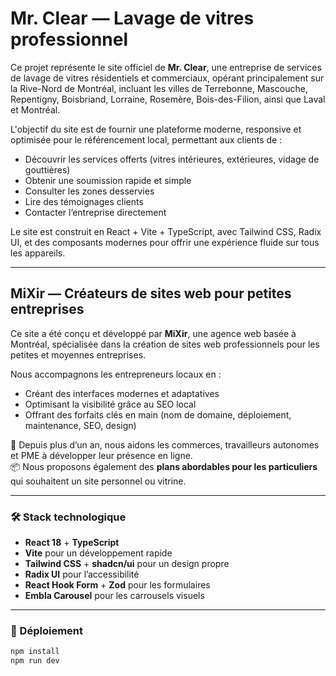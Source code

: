 # Mr. Clear — Lavage de vitres professionnel

Ce projet représente le site officiel de **Mr. Clear**, une entreprise de services de lavage de vitres résidentiels et commerciaux, opérant principalement sur la Rive-Nord de Montréal, incluant les villes de Terrebonne, Mascouche, Repentigny, Boisbriand, Lorraine, Rosemère, Bois-des-Filion, ainsi que Laval et Montréal.

L'objectif du site est de fournir une plateforme moderne, responsive et optimisée pour le référencement local, permettant aux clients de :
- Découvrir les services offerts (vitres intérieures, extérieures, vidage de gouttières)
- Obtenir une soumission rapide et simple
- Consulter les zones desservies
- Lire des témoignages clients
- Contacter l’entreprise directement

Le site est construit en React + Vite + TypeScript, avec Tailwind CSS, Radix UI, et des composants modernes pour offrir une expérience fluide sur tous les appareils.

---

## MiXir — Créateurs de sites web pour petites entreprises

Ce site a été conçu et développé par **MiXir**, une agence web basée à Montréal, spécialisée dans la création de sites web professionnels pour les petites et moyennes entreprises.

Nous accompagnons les entrepreneurs locaux en :
- Créant des interfaces modernes et adaptatives
- Optimisant la visibilité grâce au SEO local
- Offrant des forfaits clés en main (nom de domaine, déploiement, maintenance, SEO, design)

🎯 Depuis plus d’un an, nous aidons les commerces, travailleurs autonomes et PME à développer leur présence en ligne.  
📦 Nous proposons également des **plans abordables pour les particuliers** qui souhaitent un site personnel ou vitrine.

---

### 🛠️ Stack technologique

- **React 18** + **TypeScript**
- **Vite** pour un développement rapide
- **Tailwind CSS** + **shadcn/ui** pour un design propre
- **Radix UI** pour l’accessibilité
- **React Hook Form** + **Zod** pour les formulaires
- **Embla Carousel** pour les carrousels visuels

---

### 🚀 Déploiement

```bash
npm install
npm run dev
